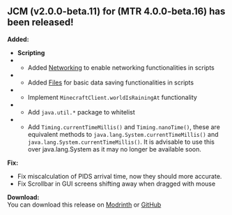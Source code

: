 ## JCM (v2.0.0-beta.11) for (MTR 4.0.0-beta.16) has been released!

**Added:**
- **Scripting**
- - Added [Networking](https://www.joban.org/wiki/JCM:Scripting:Documentation:Utilities#Networking) to enable networking functionalities in scripts
- - Added [Files](https://www.joban.org/wiki/JCM:Scripting:Documentation:Utilities#Files) for basic data saving functionalities in scripts
- - Implement `MinecraftClient.worldIsRainingAt` functionality
- - Add `java.util.*` package to whitelist
- - Add `Timing.currentTimeMillis()` and `Timing.nanoTime()`, these are equivalent methods to `java.lang.System.currentTimeMillis()` and `java.lang.System.currentTimeMillis()`. It is advisable to use this over java.lang.System as it may no longer be available soon.

**Fix:**
- Fix miscalculation of PIDS arrival time, now they should more accurate.
- Fix Scrollbar in GUI screens shifting away when dragged with mouse

**Download:**  
You can download this release on [Modrinth](https://modrinth.com/mod/jcm) or [GitHub](https://github.com/DistrictOfJoban/Joban-Client-Mod/releases)
